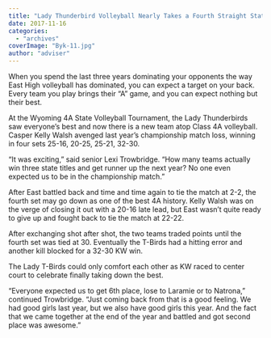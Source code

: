 ```yaml
---
title: "Lady Thunderbird Volleyball Nearly Takes a Fourth Straight State Title"
date: 2017-11-16
categories: 
  - "archives"
coverImage: "Byk-11.jpg"
author: "adviser"
---
```


When you spend the last three years dominating your opponents the way East High volleyball has dominated, you can expect a target on your back. Every team you play brings their “A” game, and you can expect nothing but their best.

At the Wyoming 4A State Volleyball Tournament, the Lady Thunderbirds saw everyone’s best and now there is a new team atop Class 4A volleyball. Casper Kelly Walsh avenged last year’s championship match loss, winning in four sets 25-16, 20-25, 25-21, 32-30.

“It was exciting,” said senior Lexi Trowbridge. “How many teams actually win three state titles and get runner up the next year? No one even expected us to be in the championship match.”

After East battled back and time and time again to tie the match at 2-2, the fourth set may go down as one of the best 4A history. Kelly Walsh was on the verge of closing it out with a 20-16 late lead, but East wasn’t quite ready to give up and fought back to tie the match at 22-22.

After exchanging shot after shot, the two teams traded points until the fourth set was tied at 30. Eventually the T-Birds had a hitting error and another kill blocked for a 32-30 KW win.

The Lady T-Birds could only comfort each other as KW raced to center court to celebrate finally taking down the best.

“Everyone expected us to get 6th place, lose to Laramie or to Natrona,” continued Trowbridge. “Just coming back from that is a good feeling. We had good girls last year, but we also have good girls this year. And the fact that we came together at the end of the year and battled and got second place was awesome.”
